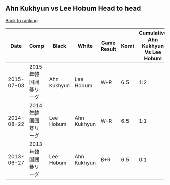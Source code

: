 ## Ahn Kukhyun vs Lee Hobum Head to head

[Back to ranking](../../index.md)




| **Date** | **Comp** | **Black** | **White** | **Game Result** | **Komi** | **Cumulative Ahn Kukhyun Vs Lee Hobum** | **Ahn Kukhyun Streak** | **Lee Hobum Streak** | 
| --- | --- | --- | --- | --- | --- | --- | --- | --- |
| 2015-07-03 | 2015年韓国囲碁リーグ | Ahn Kukhyun | Lee Hobum | W+R | 6.5 | 1:2 | 0 | 1 | 
| 2014-08-22 | 2014年韓国囲碁リーグ | Lee Hobum | Ahn Kukhyun | W+R | 6.5 | 1:1 | 1 | 0 | 
| 2013-06-27 | 2013年韓国囲碁リーグ | Lee Hobum | Ahn Kukhyun | B+R | 6.5 | 0:1 | 0 | 1 |




